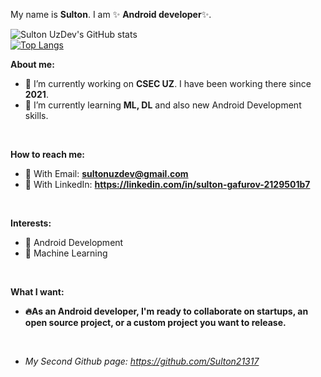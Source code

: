 My name is **Sulton**. I am ✨ **Android developer**✨.
<br/>

![Sulton UzDev's GitHub stats](https://github-readme-stats.vercel.app/api?username=SultonUzDev&show_icons=true&theme=shadow_green)
<br/>
[![Top Langs](https://github-readme-stats.vercel.app/api/top-langs/?username=SultonUzDev)](https://github.com/anuraghazra/github-readme-stats)
<br/>

**About me:**
- 🏢 I’m currently working on **CSEC UZ**. I have been working there since **2021**.
- 🌱 I’m currently learning **ML, DL** and also new Android Development skills.
<br/>

**How to reach me:**
-  📩 With Email: **sultonuzdev@gmail.com**
-  🔗 With LinkedIn: **https://linkedin.com/in/sulton-gafurov-2129501b7**
<br/>

**Interests:**
- 📱 Android Development
- 🤖 Machine Learning
<br/>

**What I want:**
- **🔥As an Android developer, I'm ready to collaborate on startups, an open source project, or a custom project you want to release.**
<br/>

- *My Second Github page:  https://github.com/Sulton21317*


